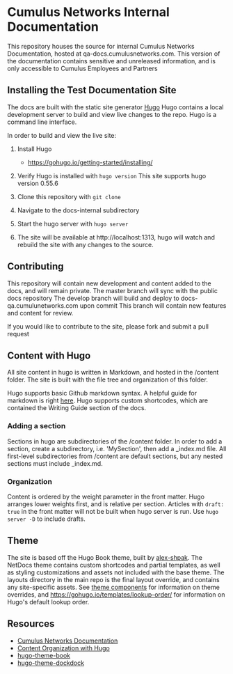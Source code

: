 # Cumulus Networks Internal Documentation

This repository houses the source for internal Cumulus Networks Documentation, hosted
at qa-docs.cumulusnetworks.com. This version of the documentation contains sensitive
and unreleased information, and is only accessible to Cumulus Employees and Partners

## Installing the Test Documentation Site
The docs are built with the static site generator [Hugo](https://gohugo.io/documentation/)
Hugo contains a local development server to build and view live changes to the repo. Hugo is
a command line interface.

In order to build and view the live site:

1. Install Hugo
    - https://gohugo.io/getting-started/installing/

2. Verify Hugo is installed with `hugo version` This site supports hugo version 0.55.6

3. Clone this repository with `git clone`

4. Navigate to the docs-internal subdirectory

5. Start the hugo server with `hugo server`

6. The site will be available at http://localhost:1313,
hugo will watch and rebuild the site with any changes to the source.

## Contributing

This repository will contain new development and content added to the docs, and will remain private.
The master branch will sync with the public docs repository
The develop branch will build and deploy to docs-qa.cumulunetworks.com upon commit
This branch will contain new features and content for review.

If you would like to contribute to the site, please fork and submit a pull request

## Content with Hugo
All site content in hugo is written in Markdown, and hosted in the /content folder.
The site is built with the file tree and organization of this folder.

Hugo supports basic Github markdown syntax. A helpful guide for markdown is right [here](https://github.com/adam-p/markdown-here/wiki/Markdown-Cheatsheet).
Hugo supports custom shortcodes, which are contained the Writing Guide section of the docs.

### Adding a section
Sections in hugo are subdirectories of the /content folder. In order to add a section,
create a subdirectory, i.e. 'MySection', then add a _index.md file. All first-level subdirectories from /content are default sections, but any nested sections must include _index.md.

### Organization

Content is ordered by the weight parameter in the front matter. Hugo arranges lower weights first, and is relative per section.
Articles with `draft: true` in the front matter will not be built when hugo server is run.
Use `hugo server -D` to include drafts.

## Theme

The site is based off the Hugo Book theme, built by [alex-shpak](https://github.com/alex-shpak/). The NetDocs theme contains custom shortcodes and partial templates, as well as styling customizations and assets not included with the base theme. The layouts directory in the main repo is the final layout override, and contains any site-specific assets. See
[theme components](https://gohugo.io/themes/theme-components/) for information on theme overrides, and https://gohugo.io/templates/lookup-order/ for information on Hugo's default lookup order.


## Resources
  - [Cumulus Networks Documentation](https://docs.cumulusnetworks.com)
  - [Content Organization with Hugo](https://gohugo.io/content-management/organization/)
  - [hugo-theme-book](https://github.com/alex-shpak/hugo-book)
  - [hugo-theme-dockdock](https://github.com/vjeantet/hugo-theme-docdock)
